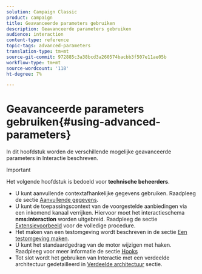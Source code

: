 ```yaml
---
solution: Campaign Classic
product: campaign
title: Geavanceerde parameters gebruiken
description: Geavanceerde parameters gebruiken
audience: interaction
content-type: reference
topic-tags: advanced-parameters
translation-type: tm+mt
source-git-commit: 972885c3a38bcd3a260574bacbb3f507e11ae05b
workflow-type: tm+mt
source-wordcount: '118'
ht-degree: 7%

---
```



# Geavanceerde parameters gebruiken{#using-advanced-parameters}

In dit hoofdstuk worden de verschillende mogelijke geavanceerde parameters in Interactie beschreven.

>[!IMPORTANT]
>
>Het volgende hoofdstuk is bedoeld voor **technische beheerders**.

* U kunt aanvullende contextafhankelijke gegevens gebruiken. Raadpleeg de sectie [Aanvullende gegevens](../../interaction/using/additional-data.md).
* U kunt de toepassingscontext van de voorgestelde aanbiedingen via een inkomend kanaal verrijken. Hiervoor moet het interactieschema **nms:interaction** worden uitgebreid. Raadpleeg de sectie [Extensievoorbeeld](../../interaction/using/extension-example.md) voor de volledige procedure.
* Het maken van een testomgeving wordt beschreven in de sectie [Een testomgeving maken](../../interaction/using/creating-a-test-environment.md).
* U kunt het standaardgedrag van de motor wijzigen met haken. Raadpleeg voor meer informatie de sectie [Hooks](../../interaction/using/hooks.md)
* Tot slot wordt het gebruiken van Interactie met een verdeelde architectuur gedetailleerd in [Verdeelde architectuur](../../interaction/using/distributed-architectures.md) sectie.
